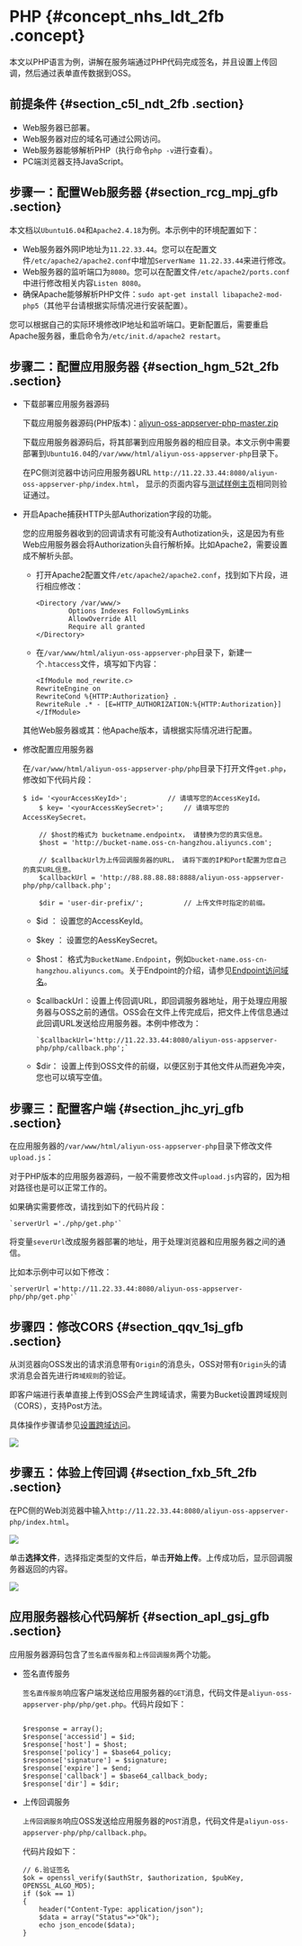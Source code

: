 # PHP {#concept_nhs_ldt_2fb .concept}

本文以PHP语言为例，讲解在服务端通过PHP代码完成签名，并且设置上传回调，然后通过表单直传数据到OSS。

## 前提条件 {#section_c5l_ndt_2fb .section}

-   Web服务器已部署。
-   Web服务器对应的域名可通过公网访问。
-   Web服务器能够解析PHP（执行命令`php -v`进行查看）。
-   PC端浏览器支持JavaScript。

## 步骤一：配置Web服务器 {#section_rcg_mpj_gfb .section}

本文档以`Ubuntu16.04`和`Apache2.4.18`为例。本示例中的环境配置如下：

-   Web服务器外网IP地址为`11.22.33.44`。您可以在配置文件`/etc/apache2/apache2.conf`中增加`ServerName 11.22.33.44`来进行修改。
-   Web服务器的监听端口为`8080`。您可以在配置文件`/etc/apache2/ports.conf`中进行修改相关内容`Listen 8080`。
-   确保Apache能够解析PHP文件：`sudo apt-get install libapache2-mod-php5`（其他平台请根据实际情况进行安装配置）。

您可以根据自己的实际环境修改IP地址和监听端口。更新配置后，需要重启Apache服务器，重启命令为`/etc/init.d/apache2 restart`。

## 步骤二：配置应用服务器 {#section_hgm_52t_2fb .section}

-   下载部署应用服务器源码

    下载应用服务器源码\(PHP版本\)：[aliyun-oss-appserver-php-master.zip](http://docs-aliyun.cn-hangzhou.oss.aliyun-inc.com/assets/attach/86983/APP_zh/1537972873858/aliyun-oss-appserver-php-master.zip)

    下载应用服务器源码后，将其部署到应用服务器的相应目录。本文示例中需要部署到`Ubuntu16.04`的`/var/www/html/aliyun-oss-appserver-php`目录下。

    在PC侧浏览器中访问应用服务器URL `http://11.22.33.44:8080/aliyun-oss-appserver-php/index.html`， 显示的页面内容与[测试样例主页](http://oss-demo.aliyuncs.com/oss-h5-upload-js-php-callback/index.html?spm=a2c4g.11186623.2.19.63f561e4APLM8H)相同则验证通过。

-   开启Apache捕获HTTP头部Authorization字段的功能。

    您的应用服务器收到的回调请求有可能没有Authotization头，这是因为有些Web应用服务器会将Authorization头自行解析掉。比如Apache2，需要设置成不解析头部。

    -   打开Apache2配置文件`/etc/apache2/apache2.conf`，找到如下片段，进行相应修改：

        ```
        <Directory /var/www/>
                Options Indexes FollowSymLinks
                AllowOverride All
                Require all granted
        </Directory>
        ```

    -   在`/var/www/html/aliyun-oss-appserver-php`目录下，新建一个`.htaccess`文件，填写如下内容：

        ```
        <IfModule mod_rewrite.c>
        RewriteEngine on
        RewriteCond %{HTTP:Authorization} .
        RewriteRule .* - [E=HTTP_AUTHORIZATION:%{HTTP:Authorization}]
        </IfModule>
        ```

    其他Web服务器或其：他Apache版本，请根据实际情况进行配置。

-   修改配置应用服务器

    在`/var/www/html/aliyun-oss-appserver-php/php`目录下打开文件`get.php`， 修改如下代码片段：

    ```
    $ id= '<yourAccessKeyId>';          // 请填写您的AccessKeyId。
        $ key= '<yourAccessKeySecret>';     // 请填写您的AccessKeySecret。
    
        // $host的格式为 bucketname.endpointx， 请替换为您的真实信息。
        $host = 'http://bucket-name.oss-cn-hangzhou.aliyuncs.com';  
    
        // $callbackUrl为上传回调服务器的URL， 请将下面的IP和Port配置为您自己的真实URL信息。
        $callbackUrl = 'http://88.88.88.88:8888/aliyun-oss-appserver-php/php/callback.php';
    
        $dir = 'user-dir-prefix/';          // 上传文件时指定的前缀。
    ```

    -   $id ： 设置您的AccessKeyId。
    -   $key ： 设置您的AessKeySecret。
    -   $host： 格式为`BucketName.Endpoint`，例如`bucket-name.oss-cn-hangzhou.aliyuncs.com`。关于Endpoint的介绍，请参见[Endpoint访问域名](../../../../cn.zh-CN/开发指南/基本概念介绍.md#section_t3j_nmt_tdb)。
    -   $callbackUrl：设置上传回调URL，即回调服务器地址，用于处理应用服务器与OSS之前的通信。OSS会在文件上传完成后，把文件上传信息通过此回调URL发送给应用服务器。本例中修改为：

        ```
        `$callbackUrl='http://11.22.33.44:8080/aliyun-oss-appserver-php/php/callback.php';`
        ```

    -   $dir： 设置上传到OSS文件的前缀，以便区别于其他文件从而避免冲突，您也可以填写空值。

## 步骤三：配置客户端 {#section_jhc_yrj_gfb .section}

在应用服务器的`/var/www/html/aliyun-oss-appserver-php`目录下修改文件`upload.js`：

对于PHP版本的应用服务器源码，一般不需要修改文件`upload.js`内容的，因为相对路径也是可以正常工作的。

如果确实需要修改，请找到如下的代码片段：

```
`serverUrl ='./php/get.php'`
```

将变量`severUrl`改成服务器部署的地址，用于处理浏览器和应用服务器之间的通信。

比如本示例中可以如下修改：

```
`serverUrl ='http://11.22.33.44:8080/aliyun-oss-appserver-php/php/get.php'`
```

## 步骤四：修改CORS {#section_qqv_1sj_gfb .section}

从浏览器向OSS发出的请求消息带有`Origin`的消息头，OSS对带有`Origin`头的请求消息会首先进行`跨域规则`的验证。

即客户端进行表单直接上传到OSS会产生跨域请求，需要为Bucket设置跨域规则（CORS），支持Post方法。

具体操作步骤请参见[设置跨域访问](../../../../cn.zh-CN/控制台用户指南/管理存储空间/设置跨域访问.md#)。

![](http://static-aliyun-doc.oss-cn-hangzhou.aliyuncs.com/assets/img/21672/153797307012308_zh-CN.png)

## 步骤五：体验上传回调 {#section_fxb_5ft_2fb .section}

在PC侧的Web浏览器中输入`http://11.22.33.44:8080/aliyun-oss-appserver-php/index.html`。

![](http://static-aliyun-doc.oss-cn-hangzhou.aliyuncs.com/assets/img/21672/153797307012306_zh-CN.png)

单击**选择文件**，选择指定类型的文件后，单击**开始上传**。上传成功后，显示回调服务器返回的内容。

![](http://static-aliyun-doc.oss-cn-hangzhou.aliyuncs.com/assets/img/21672/153797307012309_zh-CN.png)

## 应用服务器核心代码解析 {#section_apl_gsj_gfb .section}

应用服务器源码包含了`签名直传服务`和`上传回调服务`两个功能。

-   签名直传服务

    `签名直传服务`响应客户端发送给应用服务器的`GET`消息，代码文件是`aliyun-oss-appserver-php/php/get.php`。代码片段如下：

    ```
    
    $response = array();
    $response['accessid'] = $id;
    $response['host'] = $host;
    $response['policy'] = $base64_policy;
    $response['signature'] = $signature;
    $response['expire'] = $end;
    $response['callback'] = $base64_callback_body;
    $response['dir'] = $dir; 
    ```

-   上传回调服务

    `上传回调服务`响应OSS发送给应用服务器的`POST`消息，代码文件是`aliyun-oss-appserver-php/php/callback.php`。

    代码片段如下：

    ```
    // 6.验证签名
    $ok = openssl_verify($authStr, $authorization, $pubKey, OPENSSL_ALGO_MD5);
    if ($ok == 1)
    {
        header("Content-Type: application/json");
        $data = array("Status"=>"Ok");
        echo json_encode($data);
    }
    ```


